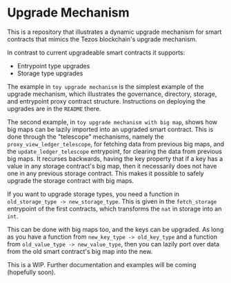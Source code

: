 # Upgrade Mechanism

This is a repository that illustrates a dynamic upgrade mechanism for smart contracts that mimics the Tezos blockchain's upgrade mechanism.

In contrast to current upgradeable smart contracts it supports:
- Entrypoint type upgrades
- Storage type upgrades

The example in `toy upgrade mechanism` is the simplest example of the upgrade mechanism, which illustrates the governance, directory, storage, and entrypoint proxy contract structure. Instructions on deploying the upgrades are in the `README` there.

The second example, in `toy upgrade mechanism with big map`, shows how big maps can be lazily imported into an upgraded smart contract. This is done through the "telescope" mechanisms, namely the `proxy_view_ledger_telescope`, for fetching data from previous big maps, and the `update_ledger_telescope` entrypoint, for clearing the data from previous big maps. It recurses backwards, having the key property that if a key has a value in any storage contract's big map, then it necessarily does not have one in any previous storage contract. This makes it possible to safely upgrade the storage contract with big maps.

If you want to upgrade storage types, you need a function in `old_storage_type -> new_storage_type`. This is given in the `fetch_storage` entrypoint of the first contracts, which transforms the `nat` in storage into an `int`.

This can be done with big maps too, and the keys can be upgraded. As long as you have a function from `new_key_type -> old_key_type` and a function from `old_value_type -> new_value_type`, then you can lazily port over data from the old smart contract's big map into the new.

This is a WIP. Further documentation and examples will be coming (hopefully soon).